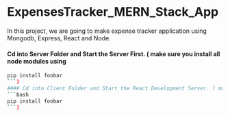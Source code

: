 # ExpensesTracker_MERN_Stack_App
In this project, we are going to make expense tracker application using Mongodb, Express, React and Node.


#### Cd into Server Folder and Start the Server First. ( make sure you install all node modules using 
```bash
pip install foobar
```)
#### Cd into Client Folder and Start the React Development Server. ( make sure you install all node modules using 
```bash
pip install foobar
```)

